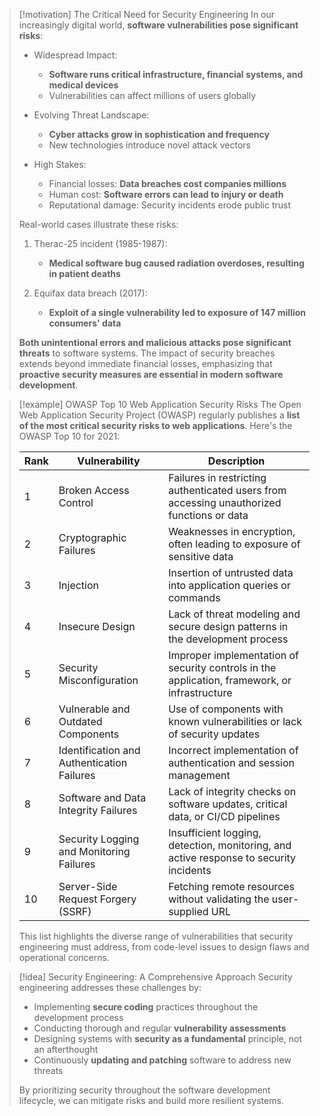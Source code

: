 > [!motivation] The Critical Need for Security Engineering
> In our increasingly digital world, **software vulnerabilities pose significant risks**:
> 
> - Widespread Impact:
>   - **Software runs critical infrastructure, financial systems, and medical devices**
>   - Vulnerabilities can affect millions of users globally
> 
> - Evolving Threat Landscape:
>   - **Cyber attacks grow in sophistication and frequency**
>   - New technologies introduce novel attack vectors
> 
> - High Stakes:
>   - Financial losses: **Data breaches cost companies millions**
>   - Human cost: **Software errors can lead to injury or death**
>   - Reputational damage: Security incidents erode public trust
> 
> Real-world cases illustrate these risks:
> 1. Therac-25 incident (1985-1987):
>    - **Medical software bug caused radiation overdoses, resulting in patient deaths**
> 
> 2. Equifax data breach (2017):
>    - **Exploit of a single vulnerability led to exposure of 147 million consumers' data**
> 
> **Both unintentional errors and malicious attacks pose significant threats** to software systems. The impact of security breaches extends beyond immediate financial losses, emphasizing that **proactive security measures are essential in modern software development**.

> [!example] OWASP Top 10 Web Application Security Risks
> The Open Web Application Security Project (OWASP) regularly publishes a **list of the most critical security risks to web applications**. Here's the OWASP Top 10 for 2021:
>
> | Rank | Vulnerability | Description |
> |------|---------------|-------------|
> | 1 | Broken Access Control | Failures in restricting authenticated users from accessing unauthorized functions or data |
> | 2 | Cryptographic Failures | Weaknesses in encryption, often leading to exposure of sensitive data |
> | 3 | Injection | Insertion of untrusted data into application queries or commands |
> | 4 | Insecure Design | Lack of threat modeling and secure design patterns in the development process |
> | 5 | Security Misconfiguration | Improper implementation of security controls in the application, framework, or infrastructure |
> | 6 | Vulnerable and Outdated Components | Use of components with known vulnerabilities or lack of security updates |
> | 7 | Identification and Authentication Failures | Incorrect implementation of authentication and session management |
> | 8 | Software and Data Integrity Failures | Lack of integrity checks on software updates, critical data, or CI/CD pipelines |
> | 9 | Security Logging and Monitoring Failures | Insufficient logging, detection, monitoring, and active response to security incidents |
> | 10 | Server-Side Request Forgery (SSRF) | Fetching remote resources without validating the user-supplied URL |
>
> This list highlights the diverse range of vulnerabilities that security engineering must address, from code-level issues to design flaws and operational concerns.

> [!idea] Security Engineering: A Comprehensive Approach
> Security engineering addresses these challenges by:
> - Implementing **secure coding** practices throughout the development process
> - Conducting thorough and regular **vulnerability assessments**
> - Designing systems with **security as a fundamental** principle, not an afterthought
> - Continuously **updating and patching** software to address new threats
> 
> By prioritizing security throughout the software development lifecycle, we can mitigate risks and build more resilient systems.



